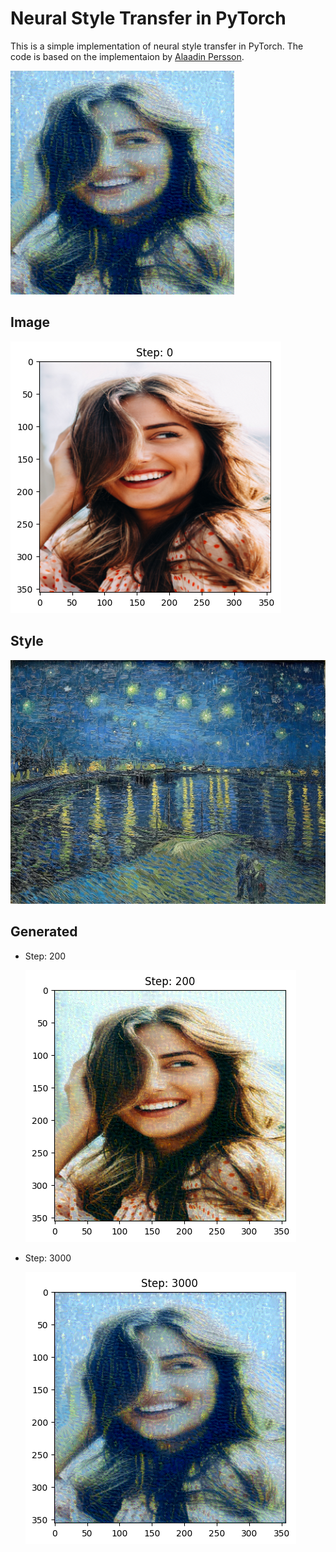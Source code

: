 # Neural Style Transfer in PyTorch

This is a simple implementation of neural style transfer in PyTorch. The code is based on the implementaion by [Alaadin Persson](https://www.youtube.com/watch?v=imX4kSKDY7s).

![demo](images/demo.png)

## Image

![original_image](images/a_step0.png)

## Style

![style_image](images/style_1.jpg)

## Generated

- Step: 200

    ![a_step200](images/a_step200.png)

- Step: 3000

    ![a_step3000](images/a_step3000.png)
